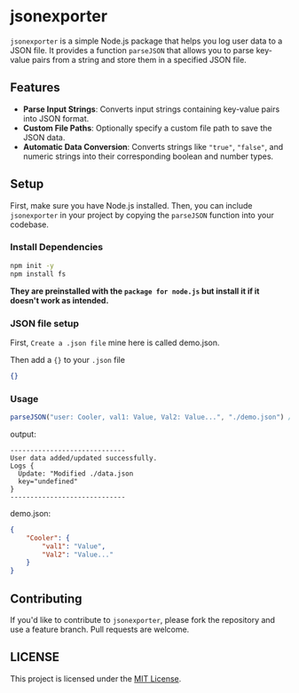 # jsonexporter

`jsonexporter` is a simple Node.js package that helps you log user data to a JSON file. It provides a function `parseJSON` that allows you to parse key-value pairs from a string and store them in a specified JSON file.

## Features

- **Parse Input Strings**: Converts input strings containing key-value pairs into JSON format.
- **Custom File Paths**: Optionally specify a custom file path to save the JSON data.
- **Automatic Data Conversion**: Converts strings like `"true"`, `"false"`, and numeric strings into their corresponding boolean and number types.

## Setup

First, make sure you have Node.js installed. Then, you can include `jsonexporter` in your project by copying the `parseJSON` function into your codebase.

### Install Dependencies

```bash
npm init -y
npm install fs
```
**They are preinstalled with the `package for node.js` but install it if it doesn't work as intended.**

### JSON file setup

First, `Create a .json file` mine here is called demo.json.

Then add a `{}` to your `.json` file

```json
{}
```

### Usage

```javascript
parseJSON("user: Cooler, val1: Value, Val2: Value...", "./demo.json") //An infinite amount of values can be added and make sure to use the "user" attribute and replace <filepath> with your actual file path example: ./data.json!
```

output:

```console
-----------------------------
User data added/updated successfully.
Logs {
  Update: "Modified ./data.json
  key="undefined"
}
-----------------------------
```

demo.json:

```json
{
    "Cooler": {
        "val1": "Value",
        "Val2": "Value..."
    }
}
```

## Contributing
If you'd like to contribute to `jsonexporter`, please fork the repository and use a feature branch. Pull requests are welcome.

## LICENSE
This project is licensed under the [MIT License](github.com/CoolerHub/parseJSON#License).
